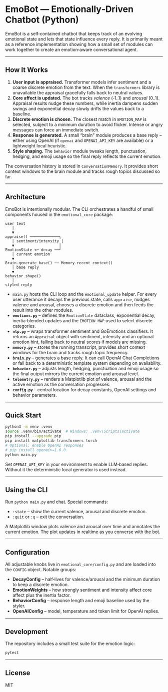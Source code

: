 
# EmoBot — Emotionally‑Driven Chatbot (Python)

EmoBot is a self‑contained chatbot that keeps track of an evolving emotional
state and lets that state influence every reply.  It is primarily meant as a
reference implementation showing how a small set of modules can work together
to create an emotion‑aware conversational agent.

---

## How It Works

1. **User input is appraised.**  Transformer models infer sentiment and a
   coarse discrete emotion from the text.  When the `transformers` library is
   unavailable the appraisal gracefully falls back to neutral values.
2. **Core affect is updated.**  The bot tracks *valence* (‑1..1) and *arousal*
   (0..1).  Appraisal results nudge these numbers, while inertia dampens sudden
   swings and exponential decay slowly drifts the values back to a baseline.
3. **Discrete emotion is chosen.**  The closest match in `EMOTION_MAP` is
   selected, subject to a minimum duration to avoid flicker.  Intense or angry
   messages can force an immediate switch.
4. **Response is generated.**  A small “brain” module produces a base reply –
   either using OpenAI (if `openai` and `OPENAI_API_KEY` are available) or a
   lightweight local heuristic.
5. **Style shaping.**  The `behavior` module tweaks length, punctuation,
   hedging, and emoji usage so the final reply reflects the current emotion.

The conversation history is stored in `ConversationMemory`.  It provides short
context windows to the brain module and tracks rough topics discussed so far.

---

## Architecture

EmoBot is intentionally modular. The CLI orchestrates a handful of small
components housed in the `emotional_core` package:

```
user text
   │
   ▼
appraise() ─────────────┐
   │ sentiment/intensity │
   ▼                    │
EmotionState <─ decay ──┘
   │ current emotion
   ▼
Brain.generate_base() ── Memory.recent_context()
   │ base reply
   ▼
behavior.shape()
   │
styled reply
```

* `main.py` hosts the CLI loop and the `emotional_update` helper. For every user
  utterance it decays the previous state, calls `appraise`, nudges valence and
  arousal, chooses a discrete emotion and then feeds the result into the other
  modules.
* **`emotions.py`** – defines the `EmotionState` dataclass, exponential decay,
  inertia‑blended updates and the `EMOTION_MAP` used to select discrete
  categories.
* **`nlp.py`** – wraps transformer sentiment and GoEmotions classifiers. It
  returns an `Appraisal` object with sentiment, intensity and an optional emotion
  hint, falling back to neutral scores if models are missing.
* **`memory.py`** – stores the running transcript, provides short context windows
  for the brain and tracks rough topic frequency.
* **`brain.py`** – generates a base reply. It can call OpenAI Chat Completions or
  fall back to a deterministic template system depending on availability.
* **`behavior.py`** – adjusts length, hedging, punctuation and emoji usage so the
  final output mirrors the current emotion and arousal level.
* **`telemetry.py`** – renders a Matplotlib plot of valence, arousal and the
  active emotion as the conversation progresses.
* **`config.py`** – central location for decay constants, OpenAI settings and
  behavior parameters.

---

## Quick Start

```bash
python3 -m venv .venv
source .venv/bin/activate  # Windows: .venv\Scripts\activate
pip install --upgrade pip
pip install matplotlib transformers torch
# Optional: enable OpenAI responses
# pip install openai>=1.0.0
python main.py
```

Set `OPENAI_API_KEY` in your environment to enable LLM‑based replies.  Without
it the deterministic local generator is used instead.

---

## Using the CLI

Run `python main.py` and chat.  Special commands:

* `:state` – show the current valence, arousal and discrete emotion.
* `:quit` or `:q` – exit the conversation.

A Matplotlib window plots valence and arousal over time and annotates the
current emotion.  The plot updates in realtime as you converse with the bot.

---

## Configuration

All adjustable knobs live in `emotional_core/config.py` and are loaded into the
`CONFIG` object.  Notable groups:

* **DecayConfig** – half‑lives for valence/arousal and the minimum duration to
  keep a discrete emotion.
* **EmotionWeights** – how strongly sentiment and intensity affect core affect
  plus the inertia factor.
* **BehaviorConfig** – response length and emoji baseline used by the styler.
* **OpenAIConfig** – model, temperature and token limit for OpenAI replies.

---

## Development

The repository includes a small test suite for the emotion logic:

```bash
pytest
```

---

## License

MIT
